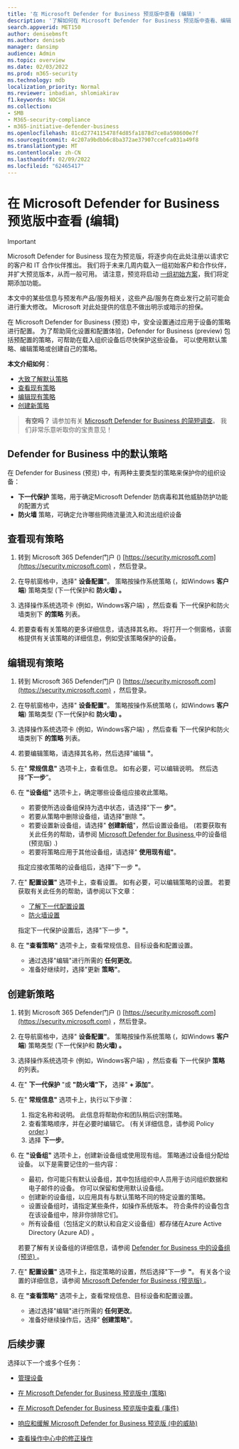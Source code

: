 ```yaml
---
title: '在 Microsoft Defender for Business 预览版中查看 (编辑) '
description: '了解如何在 Microsoft Defender for Business 预览版中查看、编辑、创建和删除下一代 (策略) '
search.appverid: MET150
author: denisebmsft
ms.author: deniseb
manager: dansimp
audience: Admin
ms.topic: overview
ms.date: 02/03/2022
ms.prod: m365-security
ms.technology: mdb
localization_priority: Normal
ms.reviewer: inbadian, shlomiakirav
f1.keywords: NOCSH
ms.collection:
- SMB
- M365-security-compliance
- m365-initiative-defender-business
ms.openlocfilehash: 81cd2774115478f4d85fa1878d7ce8a598600e7f
ms.sourcegitcommit: 4c207a9bdbb6c8ba372ae37907ccefca031a49f8
ms.translationtype: MT
ms.contentlocale: zh-CN
ms.lasthandoff: 02/09/2022
ms.locfileid: "62465417"
---
```

# <a name="view-or-edit-policies-in-microsoft-defender-for-business-preview"></a>在 Microsoft Defender for Business 预览版中查看 (编辑) 

> [!IMPORTANT]
> Microsoft Defender for Business 现在为预览版，将逐步向在此处注册以请求它的客户和 IT 合作伙伴[](https://aka.ms/mdb-preview)推出。 我们将于未来几周内载入一组初始客户和合作伙伴，并扩大预览版本，从而一般可用。 请注意，预览将启动 [一组初始方案](mdb-tutorials.md#try-these-preview-scenarios)，我们将定期添加功能。
> 
> 本文中的某些信息与预发布产品/服务相关，这些产品/服务在商业发行之前可能会进行重大修改。 Microsoft 对此处提供的信息不做出明示或暗示的担保。 

在 Microsoft Defender for Business (预览) 中，安全设置通过应用于设备的策略进行配置。 为了帮助简化设置和配置体验，Defender for Business (preview) 包括预配置的策略，可帮助在载入组织设备后尽快保护这些设备。 可以使用默认策略、编辑策略或创建自己的策略。

**本文介绍如何**：

- [大致了解默认策略](#default-policies-in-defender-for-business)
- [查看现有策略](#view-your-existing-policies)
- [编辑现有策略](#edit-an-existing-policy)
- [创建新策略](#create-a-new-policy)

>
> **有空吗？**
> 请参加有关 <a href="https://microsoft.qualtrics.com/jfe/form/SV_0JPjTPHGEWTQr4y" target="_blank">Microsoft Defender for Business 的简短调查</a>。 我们非常乐意听取你的宝贵意见！
>

## <a name="default-policies-in-defender-for-business"></a>Defender for Business 中的默认策略

在 Defender for Business (预览) 中，有两种主要类型的策略来保护你的组织设备：

- **下一代保护** 策略，用于确定Microsoft Defender 防病毒和其他威胁防护功能的配置方式
- **防火墙** 策略，可确定允许哪些网络流量流入和流出组织设备


## <a name="view-your-existing-policies"></a>查看现有策略

1. 转到 Microsoft 365 Defender门户 () [https://security.microsoft.com](https://security.microsoft.com) ，然后登录。 

2. 在导航窗格中，选择" **设备配置"**。 策略按操作系统策略 (，如Windows **客户端**) 策略类型 (下一代保护和 **防火墙) 。**  

3. 选择操作系统选项卡 (例如，Windows客户端) ，然后查看  下一代保护和防火墙类别下 **的策略** 列表。 

4. 若要查看有关策略的更多详细信息，请选择其名称。 将打开一个侧窗格，该窗格提供有关该策略的详细信息，例如受该策略保护的设备。

## <a name="edit-an-existing-policy"></a>编辑现有策略

1. 转到 Microsoft 365 Defender门户 () [https://security.microsoft.com](https://security.microsoft.com) ，然后登录。 

2. 在导航窗格中，选择" **设备配置"**。 策略按操作系统策略 (，如Windows **客户端**) 策略类型 (下一代保护和 **防火墙) 。**  

3. 选择操作系统选项卡 (例如，Windows客户端) ，然后查看  下一代保护和防火墙类别下 **的策略** 列表。 

4. 若要编辑策略，请选择其名称，然后选择"编辑 **"**。

5. 在" **常规信息"** 选项卡上，查看信息。 如有必要，可以编辑说明。 然后选择“**下一步**”。

6. 在 **"设备组"** 选项卡上，确定哪些设备组应接收此策略。  

   - 若要使所选设备组保持为选中状态，请选择"下一 **步"**。
   - 若要从策略中删除设备组，请选择"删除 **"**。
   - 若要设置新设备组，请选择" **创建新组**"，然后设置设备组。  (若要获取有关此任务的帮助，请参阅 [Microsoft Defender for Business ](mdb-create-edit-device-groups.md)中的设备组 (预览版) .) 
   - 若要将策略应用于其他设备组，请选择" **使用现有组"**。

   指定应接收策略的设备组后，选择"下一步 **"**。

7. 在" **配置设置"** 选项卡上，查看设置。 如有必要，可以编辑策略的设置。 若要获取有关此任务的帮助，请参阅以下文章： 

   - [了解下一代配置设置](mdb-next-gen-configuration-settings.md)   
   - [防火墙设置](mdb-firewall.md)

   指定下一代保护设置后，选择"下一步 **"**。

8. 在 **"查看策略"** 选项卡上，查看常规信息、目标设备和配置设置。 

   - 通过选择"编辑"进行所需的 **任何更改**。
   - 准备好继续时，选择"更新 **策略"**。

## <a name="create-a-new-policy"></a>创建新策略

1. 转到 Microsoft 365 Defender门户 () [https://security.microsoft.com](https://security.microsoft.com) ，然后登录。 

2. 在导航窗格中，选择" **设备配置"**。 策略按操作系统策略 (，如Windows **客户端**) 策略类型 (下一代保护和 **防火墙) 。**  

3. 选择操作系统选项卡 (例如，Windows客户端) ，然后查看  下一代保护 **策略** 的列表。 

4. 在" **下一代保护** "或 **"防火墙"下，** 选择" **+ 添加"**。

5. 在" **常规信息"** 选项卡上，执行以下步骤：

   1. 指定名称和说明。 此信息将帮助你和团队稍后识别策略。
   2. 查看策略顺序，并在必要时编辑它。  (有关详细信息，请参阅 Policy [order](mdb-policy-order.md).) 
   3. 选择 **下一步**。 

7. 在 **"设备组"** 选项卡上，创建新设备组或使用现有组。 策略通过设备组分配给设备。 以下是需要记住的一些内容：

   - 最初，你可能只有默认设备组，其中包括组织中人员用于访问组织数据和电子邮件的设备。 你可以保留和使用默认设备组。
   - 创建新的设备组，以应用具有与默认策略不同的特定设置的策略。 
   - 设置设备组时，请指定某些条件，如操作系统版本。 符合条件的设备包含在该设备组中，除非你排除它们。 
   - 所有设备组（包括定义的默认和自定义设备组）都存储在Azure Active Directory (Azure AD) 。

   若要了解有关设备组的详细信息，请参阅 [Defender for Business 中的设备组 (预览) ](mdb-create-edit-device-groups.md)。

8. 在" **配置设置"** 选项卡上，指定策略的设置，然后选择"下一步 **"**。 有关各个设置的详细信息，请参阅 [Microsoft Defender for Business (预览版) ](mdb-next-gen-configuration-settings.md)。

9. 在 **"查看策略"** 选项卡上，查看常规信息、目标设备和配置设置。 

   - 通过选择"编辑"进行所需的 **任何更改**。
   - 准备好继续操作后，选择" **创建策略"**。


## <a name="next-steps"></a>后续步骤

选择以下一个或多个任务：

- [管理设备](mdb-manage-devices.md)

- [在 Microsoft Defender for Business 预览版中 (策略) ](mdb-create-new-policy.md)

- [在 Microsoft Defender for Business 预览版中查看 (事件) ](mdb-view-manage-incidents.md)

- [响应和缓解 Microsoft Defender for Business 预览版 (中的威胁) ](mdb-respond-mitigate-threats.md)

- [查看操作中心中的修正操作](mdb-review-remediation-actions.md)